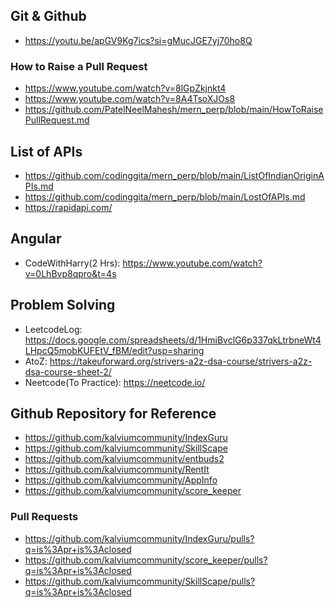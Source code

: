 ## Git & Github

- https://youtu.be/apGV9Kg7ics?si=gMucJGE7yj70ho8Q

### How to Raise a Pull Request

- https://www.youtube.com/watch?v=8lGpZkjnkt4
- https://www.youtube.com/watch?v=8A4TsoXJOs8
- https://github.com/PatelNeelMahesh/mern_perp/blob/main/HowToRaisePullRequest.md

## List of APIs

- https://github.com/codinggita/mern_perp/blob/main/ListOfIndianOriginAPIs.md
- https://github.com/codinggita/mern_perp/blob/main/LostOfAPIs.md
- https://rapidapi.com/

## Angular

- CodeWithHarry(2 Hrs): https://www.youtube.com/watch?v=0LhBvp8qpro&t=4s

## Problem Solving

- LeetcodeLog: https://docs.google.com/spreadsheets/d/1HmiBvclG6p337qkLtrbneWt4LHpcQ5mobKUFEtV_fBM/edit?usp=sharing
- AtoZ: https://takeuforward.org/strivers-a2z-dsa-course/strivers-a2z-dsa-course-sheet-2/
- Neetcode(To Practice): https://neetcode.io/

## Github Repository for Reference

- https://github.com/kalviumcommunity/IndexGuru
- https://github.com/kalviumcommunity/SkillScape
- https://github.com/kalviumcommunity/entbuds2
- https://github.com/kalviumcommunity/RentIt
- https://github.com/kalviumcommunity/AppInfo
- https://github.com/kalviumcommunity/score_keeper

### Pull Requests

- https://github.com/kalviumcommunity/IndexGuru/pulls?q=is%3Apr+is%3Aclosed
- https://github.com/kalviumcommunity/score_keeper/pulls?q=is%3Apr+is%3Aclosed
- https://github.com/kalviumcommunity/SkillScape/pulls?q=is%3Apr+is%3Aclosed
